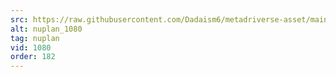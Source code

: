 ```yaml
---
src: https://raw.githubusercontent.com/Dadaism6/metadriverse-asset/main/script-nuplan-output-newcompressed/nuplan_1080.mp4
alt: nuplan_1080
tag: nuplan
vid: 1080
order: 182
---
```

